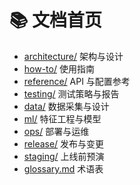 # 📚 文档首页

- [architecture/](architecture/) 架构与设计
- [how-to/](how-to/) 使用指南
- [reference/](reference/) API 与配置参考
- [testing/](testing/) 测试策略与报告
- [data/](data/) 数据采集与设计
- [ml/](ml/) 特征工程与模型
- [ops/](ops/) 部署与运维
- [release/](release/) 发布与变更
- [staging/](staging/) 上线前预演
- [glossary.md](glossary.md) 术语表
